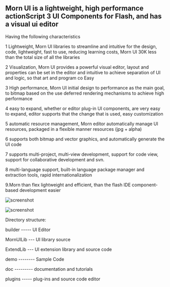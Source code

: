 ## Morn UI is a lightweight, high performance actionScript 3 UI Components for Flash, and has a visual ui editor

Having the following characteristics

1 Lightweight, Morn UI libraries to streamline and intuitive for the design, code, lightweight, fast to use, reducing learning costs, Morn UI 30K less than the total size of all the libraries

2 Visualization, Morn UI provides a powerful visual editor, layout and properties can be set in the editor and intuitive to achieve separation of UI and logic, so that art and program co Easy

3 High performance, Morn UI initial design to performance as the main goal, to bitmap based on the use deferred rendering mechanisms to achieve high performance

4 easy to expand, whether or editor plug-in UI components, are very easy to expand, editor supports that the change that is used, easy customization

5 automatic resource management, Morn editor automatically manage UI resources, packaged in a flexible manner resources (jpg + alpha)

6 supports both bitmap and vector graphics, and automatically generate the UI code

7 supports multi-project, multi-view development, support for code view, support for collaborative development and svn.

8 multi-language support, built-in language package manager and extraction tools, rapid internationalization

9.Morn than flex lightweight and efficient, than the flash IDE component-based development easier

![screenshot](https://raw.github.com/yungzhu/morn/master/doc/help/images/main.jpg "screenshot")
	
![screenshot](https://raw.github.com/yungzhu/morn/master/doc/help/images/main1.jpg "screenshot")


	
Directory structure:

builder ----- UI Editor

MornUILib --- UI library source

ExtendLib --- UI extension library and source code

demo -------- Sample Code

doc --------- documentation and tutorials

plugins ----- plug-ins and source code editor
